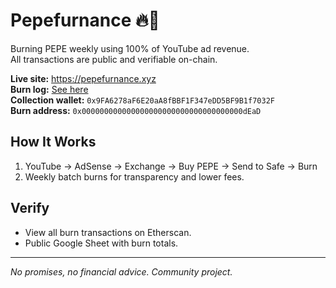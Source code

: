 # Pepefurnance 🔥🐸
Burning PEPE weekly using 100% of YouTube ad revenue.  
All transactions are public and verifiable on-chain.

**Live site:** https://pepefurnance.xyz  
**Burn log:** [See here](https://pepefurnance.xyz/burn.html)  
**Collection wallet:** `0x9FA6278aF6E20aA8fBBF1F347eDD5BF9B1f7032F`  
**Burn address:** `0x000000000000000000000000000000000000dEaD`

## How It Works
1. YouTube → AdSense → Exchange → Buy PEPE → Send to Safe → Burn
2. Weekly batch burns for transparency and lower fees.

## Verify
- View all burn transactions on Etherscan.
- Public Google Sheet with burn totals.

---
_No promises, no financial advice. Community project._
